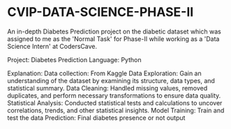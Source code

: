 # CVIP-DATA-SCIENCE-PHASE-II
An in-depth Diabetes Prediction project on the diabetic dataset which was assigned to me as the 'Normal Task' for Phase-II while working as a 'Data Science Intern' at CodersCave.

Project: Diabetes Prediction
Language: Python

Explanation:
Data collection: From Kaggle
Data Exploration: Gain an understanding of the dataset by examining its structure, data types, and statistical summary.
Data Cleaning: Handled missing values, removed duplicates, and perform necessary transformations to ensure data quality.
Statistical Analysis: Conducted statistical tests and calculations to uncover correlations, trends, and other statistical insights.
Model Training: Train and test the data
Prediction: Final diabetes presence or not output 
